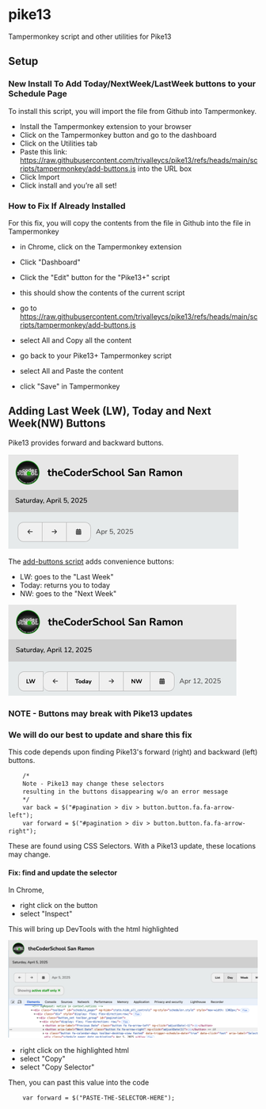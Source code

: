 # pike13
 Tampermonkey script and other utilities for Pike13


## Setup


### New Install To Add Today/NextWeek/LastWeek buttons to your Schedule Page

To install this script, you will import the file from Github into Tampermonkey.

- Install the  Tampermonkey extension to your browser
- Click on the  Tampermonkey button and go to the dashboard
- Click on the Utilities tab
- Paste this link: https://raw.githubusercontent.com/trivalleycs/pike13/refs/heads/main/scripts/tampermonkey/add-buttons.js
 into the URL box
- Click Import
- Click install and you’re all set!


### How to Fix If Already Installed

For this fix, you will copy the contents from the file in Github into the file in Tampermonkey

- in Chrome, click on the Tampermonkey extension
- Click "Dashboard"
- Click the "Edit" button for the "Pike13+" script
- this should show the contents of the current script

- go to https://raw.githubusercontent.com/trivalleycs/pike13/refs/heads/main/scripts/tampermonkey/add-buttons.js
- select All and Copy all the content
- go back to your Pike13+ Tampermonkey script
- select All and Paste the content
- click "Save" in Tampermonkey

## Adding Last Week (LW), Today and Next Week(NW) Buttons

Pike13 provides forward and backward buttons.

![pike13 original](./doc/pike13-orig.png)

The [add-buttons script](./scripts/tampermonkey/add-buttons.js) adds convenience buttons:

- LW: goes to the "Last Week"
- Today: returns you to today
- NW: goes to the "Next Week"

![pike13 with buttons](./doc/pike13-with-buttons.png)

### NOTE - Buttons may break with Pike13 updates 
### We will do our best to update and share this fix

This code depends upon finding Pike13's forward (right) and backward (left) buttons.

```
    /*
    Note - Pike13 may change these selectors 
    resulting in the buttons disappearing w/o an error message
    */
    var back = $("#pagination > div > button.button.fa.fa-arrow-left");
    var forward = $("#pagination > div > button.button.fa.fa-arrow-right");

```    


These are found using CSS Selectors.  With a Pike13 update, these locations may change.

#### Fix: find and update the selector

In Chrome, 

- right click on the button
- select "Inspect"

This will bring up DevTools with the html highlighted

![inspect button](./doc/find-selector.png)

- right click on the highlighted html
- select "Copy"
- select "Copy Selector"

Then, you can past this value into the code

```
    var forward = $("PASTE-THE-SELECTOR-HERE");
```
